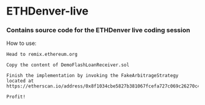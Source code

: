 # ETHDenver-live

### Contains source code for the ETHDenver live coding session

How to use:

    Head to remix.ethereum.org

    Copy the content of DemoFlashLoanReceiver.sol

    Finish the implementation by invoking the FakeArbitrageStrategy located at https://etherscan.io/address/0x8f1034cbe5827b381067fcefa727c069c26270c4#code

    Profit!
